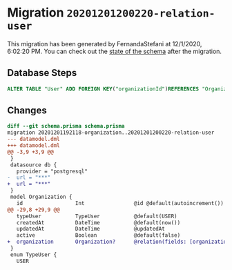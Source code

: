 # Migration `20201201200220-relation-user`

This migration has been generated by FernandaStefani at 12/1/2020, 6:02:20 PM.
You can check out the [state of the schema](./schema.prisma) after the migration.

## Database Steps

```sql
ALTER TABLE "User" ADD FOREIGN KEY("organizationId")REFERENCES "Organization"("id") ON DELETE SET NULL ON UPDATE CASCADE
```

## Changes

```diff
diff --git schema.prisma schema.prisma
migration 20201201192118-organization..20201201200220-relation-user
--- datamodel.dml
+++ datamodel.dml
@@ -3,9 +3,9 @@
 }
 datasource db {
   provider = "postgresql"
-  url = "***"
+  url = "***"
 }
 model Organization {
   id                 Int                @id @default(autoincrement())
@@ -29,8 +29,9 @@
   typeUser           TypeUser           @default(USER)
   createdAt          DateTime           @default(now())
   updatedAt          DateTime           @updatedAt
   active             Boolean            @default(false)
+  organization       Organization?      @relation(fields: [organizationId], references: [id])
 }
 enum TypeUser {
   USER
```


